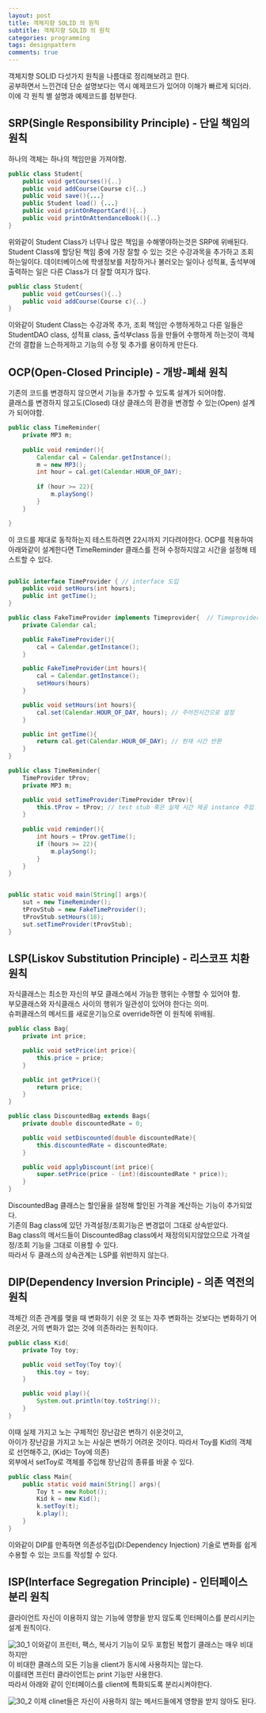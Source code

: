```yaml
---
layout: post
title: 객체지향 SOLID 의 원칙
subtitle: 객체지향 SOLID 의 원칙
categories: programming
tags: designpattern
comments: true
---
```


객체지향 SOLID 다섯가지 원칙을 나름대로 정리해보려고 한다.  
공부하면서 느낀건데 단순 설명보다는 역시 예제코드가 있어야 이해가 빠르게 되더라.  
이에 각 원칙 별 설명과 예제코드를 첨부한다. 

## SRP(Single Responsibility Principle) - 단일 책임의 원칙
하나의 객체는 하나의 책임만을 가져야함.  

```java
public class Student{
    public void getCourses(){..}
    public void addCourse(Course c){..}
    public void save(){...}
    public Student load() {...}
    public void printOnReportCard(){..}
    public void printOnAttendanceBook(){..}
}
```
위와같이 Student Class가 너무나 많은 책임을 수해앻야하는것은 SRP에 위배된다.  
Student Class에 할당된 책임 중에 가장 잘할 수 있는 것은 수강과목을 추가하고 조회하는일이다.
데이터베이스에 학생정보를 저장하거나 불러오는 일이나 성적표, 출석부에 출력하는 일은 다른 Class가 더 잘할 여지가 많다. 

```java
public class Student{
    public void getCourses(){..}
    public void addCourse(Course c){..}
}
```
이와같이 Student Class는 수강과목 추가, 조회 책임만 수행하게하고 
다른 일들은 StudentDAO class, 성적표 class, 출석부class 등을 만들어 수행하게 하는것이 객체간의 결합을 느슨하게하고 기능의 수정 및 추가를 용이하게 만든다. 
 
## OCP(Open-Closed Principle) - 개방-폐쇄 원칙
기존의 코드를 변경하지 않으면서 기능을 추가할 수 있도록 설계가 되어야함.  
클래스를 변경하지 않고도(Closed) 대상 클래스의 환경을 변경할 수 있는(Open) 설계가 되어야함.  

```java
public class TimeReminder{
    private MP3 m;
    
    public void reminder(){
        Calendar cal = Calendar.getInstance();
        m = new MP3();
        int hour = cal.get(Calendar.HOUR_OF_DAY);
        
        if (hour >= 22){
            m.playSong()
        }
    }

}
```
이 코드를 제대로 동작하는지 테스트하려면 22시까지 기다려야한다.
OCP를 적용하여 아래와같이 설계한다면 TimeReminder 클래스를 전혀 수정하지않고 시간을 설정해 테스트할 수 있다.
```java

public interface TimeProvider { // interface 도입
    public void setHours(int hours);
    public int getTime();
}

public class FakeTimeProvider implements Timeprovider{  // Timeprovider test stub
    private Calendar cal;

    public FakeTimeProvider(){
        cal = Calendar.getInstance();
    }

    public FakeTimeProvider(int hours){
        cal = Calendar.getInstance();
        setHours(hours)
    }

    public void setHours(int hours){
        cal.set(Calendar.HOUR_OF_DAY, hours); // 주어진시간으로 설정
    }

    public int getTime(){
        return cal.get(Calendar.HOUR_OF_DAY); // 현재 시간 반환
    }
}

public class TimeReminder{
    TimeProvider tProv;
    private MP3 m;

    public void setTimeProvider(TimeProvider tProv){
        this.tProv = tProv; // test stub 혹은 실제 시간 제공 instance 주입
    }
    
    public void reminder(){
        int hours = tProv.getTime();
        if (hours >= 22){
            m.playSong();
        }
    }
}


public static void main(String[] args){
    sut = new TimeReminder();
    tProvStub = new FakeTimeProvider();
    tProvStub.setHours(18);
    sut.setTimeProvider(tProvStub);
}

```



## LSP(Liskov Substitution Principle) - 리스코프 치환 원칙
자식클래스는 최소한 자신의 부모 클래스에서 가능한 행위는 수행할 수 있어야 함.  
부모클래스와 자식클래스 사이의 행위가 일관성이 있어야 한다는 의미.  
슈퍼클래스의 메서드를 새로운기능으로 override하면 이 원칙에 위배됨. 

```java
public class Bag{
    private int price;

    public void setPrice(int price){
        this.price = price;
    }

    public int getPrice(){
        return price;
    }
}
```

```java
public class DiscountedBag extends Bags{
    private double discountedRate = 0;

    public void setDiscounted(double discountedRate){
        this.discountedRate = discountedRate;
    }

    public void applyDiscount(int price){
        super.setPrice(price - (int)(discountedRate * price));
    }
}
```
DiscountedBag 클래스는 할인율을 설정해 할인된 가격을 계산하는 기능이 추가되었다.  
기존의 Bag class에 있던 가격설정/조회기능은 변경없이 그대로 상속받았다.  
Bag class의 메서드들이 DiscountedBag class에서 재정의되지않았으므로 가격설정/조회 기능을 그대로 이용할 수 있다.  
따라서 두 클래스의 상속관계는 LSP를 위반하지 않는다.  

## DIP(Dependency Inversion Principle) - 의존 역전의 원칙
객체간 의존 관계를 맺을 때 변화하기 쉬운 것 또는 자주 변화하는 것보다는 변화하기 어려운것, 거의 변화가 없는 것에 의존하라는 원칙이다. 

```java
public class Kid{
    private Toy toy;

    public void setToy(Toy toy){
        this.toy = toy;
    }

    public void play(){
        System.out.println(toy.toString());
    }
}
```
이때 실제 가지고 노는 구체적인 장난감은 변하기 쉬운것이고,  
아이가 장난감을 가지고 노는 사실은 변하기 어려운 것이다. 
따라서 Toy를 Kid의 객체로 선언해주고, (Kid는 Toy에 의존)  
외부에서 setToy로 객체를 주입해 장난감의 종류를 바꿀 수 있다.  

```java
public class Main{
    public static void main(String[] args){
        Toy t = new Robot();
        Kid k = new Kid();
        k.setToy(t);
        k.play();
    }
}
```
이와같이 DIP를 만족하면 의존성주입(DI:Dependency Injection) 기술로 변화를 쉽게 수용할 수 있는 코드를 작성할 수 있다. 

## ISP(Interface Segregation Principle) - 인터페이스 분리 원칙
클라이언트 자신이 이용하지 않는 기능에 영향을 받지 않도록 인터페이스를 분리시키는 설계 원칙이다. 

![30_1](https://github.com/berrrrr/berrrrr.github.io/blob/master/_images/30_1.png?raw=true)
이와같이 프린터, 팩스, 복사기 기능이 모두 포함된 복합기 클래스는 매우 비대하지만  
이 비대한 클래스의 모든 기능을 client가 동시에 사용하지는 않는다.  
이를테면 프린터 클라이언트는 print 기능만 사용한다.  
따라서 아래와 같이 인터페이스를 client에 특화되도록 분리시켜야한다.

![30_2](https://github.com/berrrrr/berrrrr.github.io/blob/master/_images/30_2.png?raw=true)
이제 clinet들은 자신이 사용하지 않는 메서드들에게 영향을 받지 않아도 된다. 